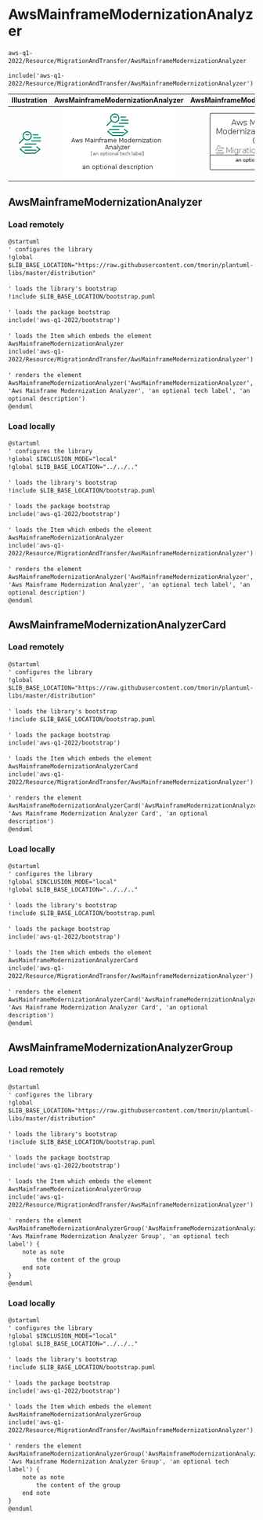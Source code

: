 # AwsMainframeModernizationAnalyzer


```text
aws-q1-2022/Resource/MigrationAndTransfer/AwsMainframeModernizationAnalyzer
```

```text
include('aws-q1-2022/Resource/MigrationAndTransfer/AwsMainframeModernizationAnalyzer')
```



| Illustration | AwsMainframeModernizationAnalyzer | AwsMainframeModernizationAnalyzerCard | AwsMainframeModernizationAnalyzerGroup |
| :---: | :---: | :---: | :---: |
| ![illustration for Illustration](../../../aws-q1-2022/Resource/MigrationAndTransfer/AwsMainframeModernizationAnalyzer.png) | ![illustration for AwsMainframeModernizationAnalyzer](../../../aws-q1-2022/Resource/MigrationAndTransfer/AwsMainframeModernizationAnalyzer.Local.png) | ![illustration for AwsMainframeModernizationAnalyzerCard](../../../aws-q1-2022/Resource/MigrationAndTransfer/AwsMainframeModernizationAnalyzerCard.Local.png) | ![illustration for AwsMainframeModernizationAnalyzerGroup](../../../aws-q1-2022/Resource/MigrationAndTransfer/AwsMainframeModernizationAnalyzerGroup.Local.png) |




## AwsMainframeModernizationAnalyzer

### Load remotely
```plantuml
@startuml
' configures the library
!global $LIB_BASE_LOCATION="https://raw.githubusercontent.com/tmorin/plantuml-libs/master/distribution"

' loads the library's bootstrap
!include $LIB_BASE_LOCATION/bootstrap.puml

' loads the package bootstrap
include('aws-q1-2022/bootstrap')

' loads the Item which embeds the element AwsMainframeModernizationAnalyzer
include('aws-q1-2022/Resource/MigrationAndTransfer/AwsMainframeModernizationAnalyzer')

' renders the element
AwsMainframeModernizationAnalyzer('AwsMainframeModernizationAnalyzer', 'Aws Mainframe Modernization Analyzer', 'an optional tech label', 'an optional description')
@enduml
```

### Load locally
```plantuml
@startuml
' configures the library
!global $INCLUSION_MODE="local"
!global $LIB_BASE_LOCATION="../../.."

' loads the library's bootstrap
!include $LIB_BASE_LOCATION/bootstrap.puml

' loads the package bootstrap
include('aws-q1-2022/bootstrap')

' loads the Item which embeds the element AwsMainframeModernizationAnalyzer
include('aws-q1-2022/Resource/MigrationAndTransfer/AwsMainframeModernizationAnalyzer')

' renders the element
AwsMainframeModernizationAnalyzer('AwsMainframeModernizationAnalyzer', 'Aws Mainframe Modernization Analyzer', 'an optional tech label', 'an optional description')
@enduml
```

## AwsMainframeModernizationAnalyzerCard

### Load remotely
```plantuml
@startuml
' configures the library
!global $LIB_BASE_LOCATION="https://raw.githubusercontent.com/tmorin/plantuml-libs/master/distribution"

' loads the library's bootstrap
!include $LIB_BASE_LOCATION/bootstrap.puml

' loads the package bootstrap
include('aws-q1-2022/bootstrap')

' loads the Item which embeds the element AwsMainframeModernizationAnalyzerCard
include('aws-q1-2022/Resource/MigrationAndTransfer/AwsMainframeModernizationAnalyzer')

' renders the element
AwsMainframeModernizationAnalyzerCard('AwsMainframeModernizationAnalyzerCard', 'Aws Mainframe Modernization Analyzer Card', 'an optional description')
@enduml
```

### Load locally
```plantuml
@startuml
' configures the library
!global $INCLUSION_MODE="local"
!global $LIB_BASE_LOCATION="../../.."

' loads the library's bootstrap
!include $LIB_BASE_LOCATION/bootstrap.puml

' loads the package bootstrap
include('aws-q1-2022/bootstrap')

' loads the Item which embeds the element AwsMainframeModernizationAnalyzerCard
include('aws-q1-2022/Resource/MigrationAndTransfer/AwsMainframeModernizationAnalyzer')

' renders the element
AwsMainframeModernizationAnalyzerCard('AwsMainframeModernizationAnalyzerCard', 'Aws Mainframe Modernization Analyzer Card', 'an optional description')
@enduml
```

## AwsMainframeModernizationAnalyzerGroup

### Load remotely
```plantuml
@startuml
' configures the library
!global $LIB_BASE_LOCATION="https://raw.githubusercontent.com/tmorin/plantuml-libs/master/distribution"

' loads the library's bootstrap
!include $LIB_BASE_LOCATION/bootstrap.puml

' loads the package bootstrap
include('aws-q1-2022/bootstrap')

' loads the Item which embeds the element AwsMainframeModernizationAnalyzerGroup
include('aws-q1-2022/Resource/MigrationAndTransfer/AwsMainframeModernizationAnalyzer')

' renders the element
AwsMainframeModernizationAnalyzerGroup('AwsMainframeModernizationAnalyzerGroup', 'Aws Mainframe Modernization Analyzer Group', 'an optional tech label') {
    note as note
        the content of the group
    end note
}
@enduml
```

### Load locally
```plantuml
@startuml
' configures the library
!global $INCLUSION_MODE="local"
!global $LIB_BASE_LOCATION="../../.."

' loads the library's bootstrap
!include $LIB_BASE_LOCATION/bootstrap.puml

' loads the package bootstrap
include('aws-q1-2022/bootstrap')

' loads the Item which embeds the element AwsMainframeModernizationAnalyzerGroup
include('aws-q1-2022/Resource/MigrationAndTransfer/AwsMainframeModernizationAnalyzer')

' renders the element
AwsMainframeModernizationAnalyzerGroup('AwsMainframeModernizationAnalyzerGroup', 'Aws Mainframe Modernization Analyzer Group', 'an optional tech label') {
    note as note
        the content of the group
    end note
}
@enduml
```

